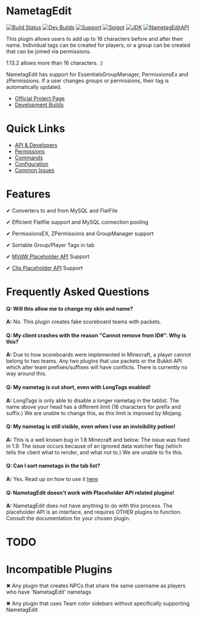 # NametagEdit

[![Build Status](https://travis-ci.org/sgtcaze/NametagEdit.svg?branch=master)](https://travis-ci.org/sgtcaze/NametagEdit)
[![Dev Builds](https://img.shields.io/badge/Jenkins-Development%20Builds-lightgrey.svg)](https://ci.nametagedit.com/job/NametagEdit/)
[![Support](https://img.shields.io/badge/Minecraft-1.7--1.13.2-green.svg)](documentation/Support)
[![Spigot](https://img.shields.io/badge/Spigot-Project%20Page-yellow.svg)](https://www.spigotmc.org/resources/nametagedit.3836/)
[![JDK](https://img.shields.io/badge/JDK-1.8-blue.svg)](http://www.oracle.com/technetwork/java/javase/downloads/jre7-downloads-1880261.html)
[![NametagEditAPI](https://img.shields.io/badge/NTE-Developer%20API-ff69b4.svg)](documentation/Developers.creole)

This plugin allows users to add up to 16 characters before and after their name. Individual tags can be created for players, or a group can be created that can be joined via permissions.

1.13.2 allows more than 16 characters. :)

NametagEdit has support for EssentialsGroupManager, PermissionsEx and zPermissions. If a user changes groups or permissions, their tag is automatically updated.

* [Official Project Page](https://www.spigotmc.org/resources/nametagedit.3836/)
* [Development Builds](http://ci.nametagedit.com/job/NametagEdit)

# Quick Links
* [API & Developers](documentation/Developers.creole)
* [Permissions](documentation/Permissions.creole)
* [Commands](documentation/Commands.creole)
* [Configuration](documentation/Configuration.creole)
* [Common Issues](documentation/Support.creole)

# Features
✔ Converters to and from MySQL and FlatFile

✔ Efficient Flatfile support and MySQL connection pooling

✔ PermissionsEX, ZPermissions and GroupManager support

✔ Sortable Group/Player Tags in tab

✔ [MVdW Placeholder API](https://www.spigotmc.org/resources/mvdwplaceholderapi.11182/) Support

✔ [Clip Placeholder API](https://www.spigotmc.org/resources/placeholderapi.6245/) Support 

# Frequently Asked Questions
#### Q: Will this allow me to change my skin and name?
**A:** No. This plugin creates fake scoreboard teams with packets.

#### Q: My client crashes with the reason "Cannot remove from ID#". Why is this?
**A:** Due to how scoreboards were implemented in Minecraft, a player cannot belong to two teams. Any two plugins that use packets or the Bukkit API which alter team prefixes/suffixes will have conflicts. There is currently no way around this.

#### Q: My nametag is cut short, even with LongTags enabled!
**A:** LongTags is only able to disable a longer nametag in the tablist. The name above your head has a different limit (16 characters for prefix and suffix.) We are unable to change this, as this limit is imposed by Mojang.

#### Q: My nametag is still visible, even when I use an invisibility potion!
**A:** This is a well known bug in 1.8 Minecraft and below. The issue was fixed in 1.9. The issue occurs because of an ignored data watcher flag (which tells the client what to render, and what not to.) We are unable to fix this.

#### Q: Can I sort nametags in the tab list?
**A:** Yes. Read up on how to use it [here](documentation/Configuration.creole)

#### Q: NametagEdit doesn't work with Placeholder API related plugins!
**A:** NametagEdit does not have anything to do with this process. The placeholder API is an interface, and requires OTHER plugins to function. Consult the documentation for your chosen plugin.

# TODO

# Incompatible Plugins
✖ Any plugin that creates NPCs that share the same username as players who have 'NametagEdit' nametags

✖ Any plugin that uses Team color sidebars without specifically supporting NametagEdit
